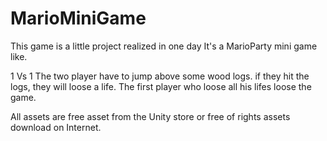 # MarioMiniGame

This game is a little project realized in one day
It's a MarioParty mini game like.

1 Vs 1
The two player have to jump above some wood logs. if they hit the logs, they will loose a life. The first player who loose all his lifes loose the game.



All assets are free asset from the Unity store or free of rights assets download on Internet.

